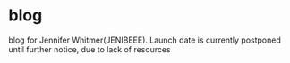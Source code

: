 # blog
blog for Jennifer Whitmer(JENIBEEE).
Launch date is currently postponed until further notice, due to lack of resources
